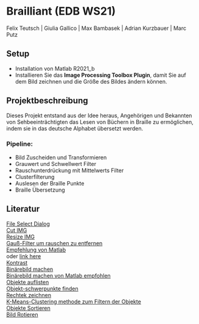 # Brailliant (EDB WS21)
Felix Teutsch | Giulia Gallico | Max Bambasek | Adrian Kurzbauer | Marc Putz

## Setup
* Installation von Matlab R2021_b
* Installieren Sie das **Image Processing Toolbox Plugin**, damit Sie auf dem Bild zeichnen und die Größe des Bildes ändern können.

## Projektbeschreibung
Dieses Projekt entstand aus der Idee heraus, Angehörigen und Bekannten von Sehbeeinträchtigten das Lesen von Büchern in Braille zu ermöglichen, indem sie in das deutsche Alphabet übersetzt werden.

### Pipeline:
* Bild Zuscheiden und Transformieren
* Grauwert und Schwellwert Filter
* Rauschunterdrückung mit Mittelwerts Filter
* Clusterfilterung
* Auslesen der Braille Punkte
* Braille Übersetzung

## Literatur
[File Select Dialog](https://kr.mathworks.com/help/matlab/ref/uigetfile.html?searchHighlight=uigetfil)  
[Cut IMG](https://de.mathworks.com/help/images/ref/imcrop.html?searchHighlight=imcrop)  
[Resize IMG](https://de.mathworks.com/help/matlab/ref/imresize.html?searchHighlight=imresize)  
[Gauß-Filter um rauschen zu entfernen](https://de.mathworks.com/help/images/ref/fspecial.html?searchHighlight=fspecial)  
[Empfehlung von Matlab](https://de.mathworks.com/help/images/ref/imgaussfilt.html)  
oder [link here](https://de.mathworks.com/help/images/ref/imgaussfilt3.html)  
[Kontrast](https://de.mathworks.com/help/images/ref/imadjust.html?s_tid=srchtitle)  
[Binärebild machen](https://de.mathworks.com/help/images/ref/im2bw.html?searchHighlight=im2bw)  
[Binärebild machen von Matlab empfohlen](https://de.mathworks.com/help/images/ref/imbinarize.html)  
[Objekte auflisten](https://de.mathworks.com/help/images/ref/bwlabel.html?searchHighlight=bwlabel)  
[Objekt-schwerpunkte finden](https://de.mathworks.com/help/images/ref/regionprops.html?searchHighlight=regionprops)  
[Rechtek zeichnen](https://de.mathworks.com/help/matlab/ref/rectangle.html?searchHighlight=rectangle)  
[K-Means-Clustering methode zum Filtern der Objekte](https://de.mathworks.com/help/stats/kmeans.html?searchHighlight=kmeans)  
[Objekte Sortieren](https://de.mathworks.com/help/matlab/ref/double.sortrows.html?searchHighlight=sortrows)  
[Bild Rotieren](https://de.mathworks.com/help/images/ref/imrotate.html?searchHighlight=imrotate)  
